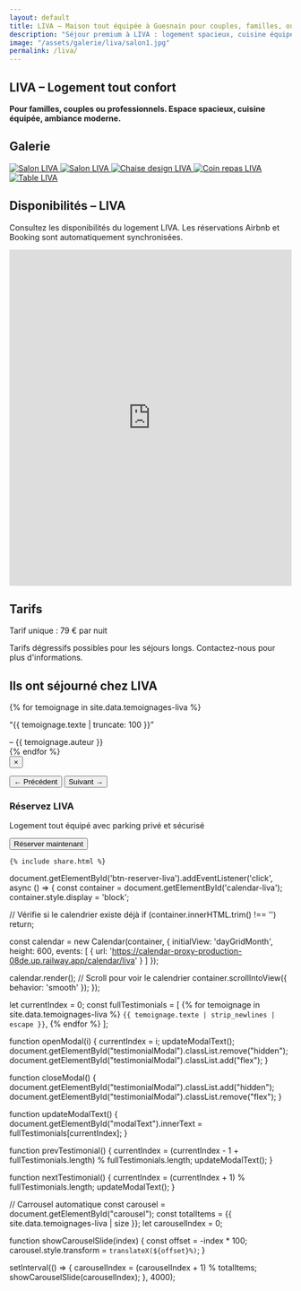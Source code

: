 ```yaml
---
layout: default
title: LIVA – Maison tout équipée à Guesnain pour couples, familles, ou dans le cadre d'une activité pro
description: "Séjour premium à LIVA : logement spacieux, cuisine équipée, parking privé et securisée."
image: "/assets/galerie/liva/salon1.jpg"
permalink: /liva/
---
```



<div class="bg-gray-100 min-h-screen px-6 py-8 text-center flex flex-col">

  <!-- SECTION ACCUEIL -->
  <section id="accueil" class="mb-12 max-w-3xl mx-auto">
    <h1 class="text-5xl font-extrabold mb-6 text-gray-900">LIVA – Logement tout confort</h1>
    <p class="text-xl text-gray-800 max-w-xl mx-auto">
      <strong>
        Pour familles, couples ou professionnels. Espace spacieux, cuisine équipée, ambiance moderne.
      </strong>
    </p>
  </section>

  <!-- SECTION GALERIE -->
  <section id="galerie" class="mb-12 max-w-5xl mx-auto">
    <h2 class="text-3xl font-semibold mb-8 text-gray-900">Galerie</h2>
    <div class="flex flex-wrap justify-center gap-6">
      <!-- Images comme avant -->
      <a href="{{ site.baseurl }}/assets/images/salon1.jpg" data-lightbox="liva" data-title="Salon LIVA" class="block rounded-lg shadow-lg overflow-hidden w-64 hover:scale-105 transition-transform">
        <img src="{{ site.baseurl }}/assets/images/salon1.jpg" alt="Salon LIVA" class="w-full h-40 object-cover" />
      </a>
      <a href="{{ site.baseurl }}/assets/images/Liva.jpg" data-lightbox="liva" data-title="Salon LIVA" class="block rounded-lg shadow-lg overflow-hidden w-64 hover:scale-105 transition-transform">
        <img src="{{ site.baseurl }}/assets/images/Liva.jpg" alt="Salon LIVA" class="w-full h-40 object-cover" />
      </a>
      <a href="{{ site.baseurl }}/assets/images/chaise.jpg" data-lightbox="liva" data-title="Chaise design LIVA" class="block rounded-lg shadow-lg overflow-hidden w-64 hover:scale-105 transition-transform">
        <img src="{{ site.baseurl }}/assets/images/chaise.jpg" alt="Chaise design LIVA" class="w-full h-40 object-cover" />
      </a>
      <a href="{{ site.baseurl }}/assets/images/espacerepas.jpg" data-lightbox="liva" data-title="Coin repas LIVA" class="block rounded-lg shadow-lg overflow-hidden w-64 hover:scale-105 transition-transform">
        <img src="{{ site.baseurl }}/assets/images/espacerepas.jpg" alt="Coin repas LIVA" class="w-full h-40 object-cover" />
      </a>
      <a href="{{ site.baseurl }}/assets/images/the.jpg" data-lightbox="liva" data-title="Table LIVA" class="block rounded-lg shadow-lg overflow-hidden w-64 hover:scale-105 transition-transform">
        <img src="{{ site.baseurl }}/assets/images/the.jpg" alt="Table LIVA" class="w-full h-40 object-cover" />
      </a>
    </div>
  </section>
  <!-- SECTION DISPONIBILITÉS LIVA -->
<section id="disponibilites-liva" class="mb-12 max-w-4xl mx-auto text-left px-4">
  <h2 class="text-3xl font-semibold mb-6 text-gray-900">Disponibilités – LIVA</h2>
  <p class="mb-4 text-gray-700">
    Consultez les disponibilités du logement LIVA. Les réservations Airbnb et Booking sont automatiquement synchronisées.
  </p>

  <div class="overflow-hidden rounded-xl shadow-lg border border-gray-300">
    <iframe 
      src="https://calendar.google.com/calendar/embed?src=25b3ab9fef930d1760a10e762624b8f604389bdbf69d0ad23c98759fee1b1c89%40group.calendar.google.com&src=hmtqpabhudvckhdt21tct8qi1qdmofg5%40import.calendar.google.com&src=b8uo9em2kb7mdeg5s6ca8926vfiucrka%40import.calendar.google.com&ctz=Europe/Paris" 
      style="border: 0" 
      width="100%" 
      height="600" 
      frameborder="0" 
      scrolling="no">
    </iframe>
  </div>
</section>




  <!-- SECTION TARIFS -->
  <section id="tarifs" class="mb-12 max-w-3xl mx-auto text-left px-4">
    <h2 class="text-3xl font-semibold mb-6 text-gray-900">Tarifs</h2>
    <p class="text-xl">
      Tarif unique : <span class="font-bold text-blue-600">79 € par nuit</span>
    </p>
    <p class="mt-3 italic text-sm text-gray-600">
      Tarifs dégressifs possibles pour les séjours longs. Contactez-nous pour plus d'informations.
    </p>
  </section>
<script>
document.addEventListener('DOMContentLoaded', function () {
  const btn = document.getElementById('btn-reserver-liva');
  const container = document.getElementById('calendar-liva');
  let calendar; // instance unique

  if (!btn || !container) return;

  btn.addEventListener('click', function () {
    const isHidden = container.style.display === 'none' || container.style.display === '';
    container.style.display = isHidden ? 'block' : 'none';

    if (isHidden && !calendar) {
      calendar = new FullCalendar.Calendar(container, {
        plugins: [ FullCalendar.icalendarPlugin ],
        initialView: 'dayGridMonth',
        locale: 'fr',
        height: 'auto',
        eventSources: [
          { url: 'https://calendar-proxy-production-08de.up.railway.app/calendar/liva', format: 'ics' }
        ]
      });
      calendar.render();
      container.scrollIntoView({ behavior: 'smooth', block: 'start' });
    }
  });
});
</script>


  <!-- Bloc témoignages -->
<div class="mt-20">
  <h2 class="text-2xl font-bold text-center mb-6">Ils ont séjourné chez LIVA</h2>
  <div class="relative max-w-3xl mx-auto overflow-hidden">
    <div id="carousel" class="flex transition-transform duration-700">
      {% for temoignage in site.data.temoignages-liva %}
      <div class="min-w-full px-4 cursor-pointer" onclick="openModal({{ forloop.index0 }})">
        <p class="italic text-lg truncate">“{{ temoignage.texte | truncate: 100 }}”</p>
        <span class="block mt-2 text-sm text-gray-400">– {{ temoignage.auteur }}</span>
      </div>
      {% endfor %}
    </div>
  </div>
</div>

  
<!-- Modal témoignage -->
<div id="testimonialModal" class="fixed inset-0 bg-black bg-opacity-80 hidden items-center justify-center z-50 px-4">
  <div class="bg-white text-black max-w-xl p-6 rounded-xl relative">
    <button onclick="closeModal()" class="absolute top-2 right-4 text-2xl font-bold text-gray-600">&times;</button>
    <p id="modalText" class="text-lg leading-relaxed mb-4"></p>
    <div class="flex justify-between mt-4">
      <button onclick="prevTestimonial()" class="text-sm font-semibold text-blue-600 hover:underline">&larr; Précédent</button>
      <button onclick="nextTestimonial()" class="text-sm font-semibold text-blue-600 hover:underline">Suivant &rarr;</button>
    </div>
  </div>
</div>

<!-- Appel à l'action -->
<div class="mt-16 bg-white text-black py-6 px-4 text-center rounded-xl shadow-xl max-w-4xl mx-auto animate-fadeIn delay-600">
  <h3 class="text-2xl font-bold mb-2">Réservez LIVA</h3>
  <p class="mb-4">Logement tout équipé avec parking privé et sécurisé</p>

  <div class="flex flex-col sm:flex-row sm:justify-center gap-4 mt-4">
    <button id="btn-reserver-liva"
      class="inline-block bg-black text-white px-6 py-3 rounded-full font-semibold shadow hover:bg-gray-800 transition">
      Réserver maintenant
    </button>

    {% include share.html %}
  </div>

  <!-- Un seul conteneur calendrier -->
  <div id="calendar-liva" style="display:none; max-width:900px; margin:2rem auto;"></div>
</div>


document.getElementById('btn-reserver-liva').addEventListener('click', async () => {
  const container = document.getElementById('calendar-liva');
  container.style.display = 'block';

  // Vérifie si le calendrier existe déjà
  if (container.innerHTML.trim() !== '') return;

  const calendar = new Calendar(container, {
    initialView: 'dayGridMonth',
    height: 600,
    events: [
      {
        url: 'https://calendar-proxy-production-08de.up.railway.app/calendar/liva'
      }
    ]
  });

  calendar.render();
  // Scroll pour voir le calendrier
  container.scrollIntoView({ behavior: 'smooth' });
});

  
let currentIndex = 0;
const fullTestimonials = [
  {% for temoignage in site.data.temoignages-liva %}
    `{{ temoignage.texte | strip_newlines | escape }}`,
  {% endfor %}
];

function openModal(i) {
  currentIndex = i;
  updateModalText();
  document.getElementById("testimonialModal").classList.remove("hidden");
  document.getElementById("testimonialModal").classList.add("flex");
}

function closeModal() {
  document.getElementById("testimonialModal").classList.add("hidden");
  document.getElementById("testimonialModal").classList.remove("flex");
}

function updateModalText() {
  document.getElementById("modalText").innerText = fullTestimonials[currentIndex];
}

function prevTestimonial() {
  currentIndex = (currentIndex - 1 + fullTestimonials.length) % fullTestimonials.length;
  updateModalText();
}

function nextTestimonial() {
  currentIndex = (currentIndex + 1) % fullTestimonials.length;
  updateModalText();
}

// Carrousel automatique
const carousel = document.getElementById("carousel");
const totalItems = {{ site.data.temoignages-liva | size }};
let carouselIndex = 0;

function showCarouselSlide(index) {
  const offset = -index * 100;
  carousel.style.transform = `translateX(${offset}%)`;
}

setInterval(() => {
  carouselIndex = (carouselIndex + 1) % totalItems;
  showCarouselSlide(carouselIndex);
}, 4000);
</script>
